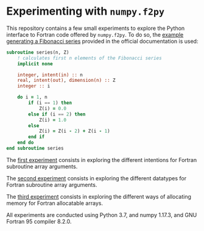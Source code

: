 # Experimenting with `numpy.f2py`

This repository contains a few small experiments to explore the Python interface to Fortran code offered by `numpy.f2py`. To do so, the [example generating a Fibonacci series](https://docs.scipy.org/doc/numpy/f2py/getting-started.html) provided in the official documentation is used:

```fortran
subroutine series(n, Z)
    ! calculates first n elements of the Fibonacci series
    implicit none

    integer, intent(in) :: n
    real, intent(out), dimension(n) :: Z
    integer :: i

    do i = 1, n
        if (i == 1) then
            Z(i) = 0.0
        else if (i == 2) then
            Z(i) = 1.0
        else
            Z(i) = Z(i - 2) + Z(i - 1)
        end if
    end do
end subroutine series
```

The [first experiment](./fib_array_intent) consists in exploring the different intentions for Fortran subroutine array arguments.

The [second experiment](./fib_array_datatype) consists in exploring the different datatypes for Fortran subroutine array arguments.

The [third experiment](./fib_array_alloc) consists in exploring the different ways of allocating memory for Fortran allocatable arrays.

All experiments are conducted using Python 3.7, and numpy 1.17.3, and GNU Fortran 95 compiler 8.2.0.
